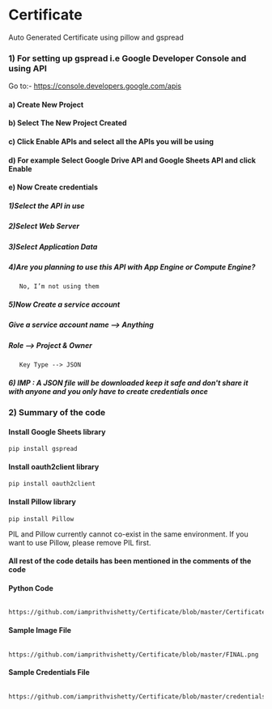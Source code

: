 # Certificate
Auto Generated Certificate using pillow and gspread

### 1) For setting up gspread i.e Google Developer Console and using API
Go to:-  https://console.developers.google.com/apis
#### a) Create New Project 
#### b) Select The New Project Created
#### c) Click Enable APIs and select all the APIs you will be using
#### d) For example Select Google Drive API and Google Sheets API and click Enable
#### e) Now Create credentials
   ##### 1)Select the API in use
   ##### 2)Select Web Server
   ##### 3)Select Application Data
   ##### 4)Are you planning to use this API with App Engine or Compute Engine?
       No, I’m not using them
   ##### 5)Now Create a service account
   #####    Give a service account name --> Anything
   #####    Role --> Project & Owner
       Key Type --> JSON
   ##### 6) IMP : A JSON file will be downloaded keep it safe and don't share it with anyone and you only have to create credentials once
   
### 2) Summary of the code
#### Install Google Sheets library
    pip install gspread
#### Install oauth2client library
    pip install oauth2client
#### Install Pillow library
    pip install Pillow
   PIL and Pillow currently cannot co-exist in the same environment. If you want to use Pillow, please remove PIL first.
#### All rest of the code details has been mentioned in the comments of the code
       
#### Python Code
      https://github.com/iamprithvishetty/Certificate/blob/master/Certificate.py
      
#### Sample Image File
      https://github.com/iamprithvishetty/Certificate/blob/master/FINAL.png
      
#### Sample Credentials File 
      https://github.com/iamprithvishetty/Certificate/blob/master/credentials.json
     
